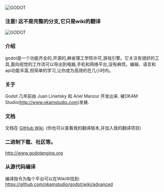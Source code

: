 ![GODOT](/logo.png)

### 注意! 这不是完整的分支,它只是wiki的翻译
![GODOT](/lo)

### 介绍

godot是一个功能齐全的,开源的,麻省理工学院许可,游戏引擎。它关注有很好的工具,面向视觉的工作流可以导出到电脑,手机和网络平台,没有麻烦。编辑、语言和api功能丰富,但简单的学习,让你成为高效的在几小时内。

### 关于

Godot 几年前由 Juan Linietsky 和 Ariel Manzur 开发出来.
被OKAM Studio(http://www.okamstudio.com)发展.

### 文档

文档在 [GitHub Wiki](https://github.com/okamstudio/godot/wiki).
(你也可以查看我的翻译版本,并加入我的翻译项目)

### 二进制下载、社区等。

http://www.godotengine.org

### 从源代码编译

编译指令为每个平台可以在Wiki中找到:
https://github.com/okamstudio/godot/wiki/advanced
